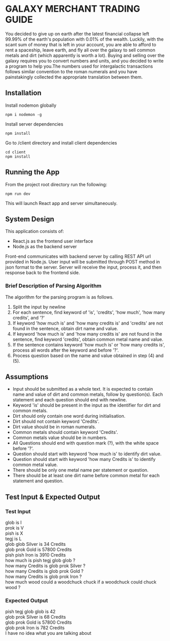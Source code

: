 # GALAXY MERCHANT TRADING GUIDE
You decided to give up on earth after the latest financial collapse left 99.99% of the earth's
population with 0.01% of the wealth. Luckily, with the scant sum of money that is left in your
account, you are able to afford to rent a spaceship, leave earth, and fly all over the galaxy to sell
common metals and dirt (which apparently is worth a lot). Buying and selling over the galaxy
requires you to convert numbers and units, and you decided to write a program to help you.The
numbers used for intergalactic transactions follows similar convention to the roman numerals and
you have painstakingly collected the appropriate translation between them.

Installation
------------
Install nodemon globally
```
npm i nodemon -g
```
Install server dependencies
```
npm install
```
Go to /client directory and install client dependencies
```
cd client
npm install
```

Running the App
---------------
From the project root directory run the following:
```
npm run dev
```
This will launch React app and server simultaneously.

System Design
-------------
This application consists of:
* React.js as the frontend user interface
* Node.js as the backend server

Front-end communicates with backend server by calling REST API url provided in Node.js.
User input will be submitted through POST method in json format to the server.
Server will receive the input, process it, and then response back to the frontend side.

### Brief Description of Parsing Algorithm ###
The algorithm for the parsing program is as follows.
1) Split the input by newline
2) For each sentence, find keyword of 'is', 'credits', 'how much', 'how many credits', and '?'
3) If keyword 'how much is' and 'how many credits is' and 'credits' are not found in the sentence, obtain dirt name and value.
4) If keyword 'how much is' and 'how many credits is' are not found in the sentence, find keyword 'credits', obtain common metal name and value.
5) If the sentence contains keyword 'how much is' or 'how many credits is', process all words after the keyword and before '?'.
6) Process question based on the name and value obtained in step (4) and (5).

Assumptions
-----------
* Input should be submitted as a whole text. 
  It is expected to contain name and value of dirt and common metals, follow by question(s).
  Each statement and each question should end with newline.
* Keyword 'is' should be present in the input as the identifier for dirt and common metals.
* Dirt should only contain one word during initialisation.
* Dirt should not contain keyword 'Credits'.
* Dirt value should be in roman numerals.
* Common metals should contain keyword 'Credits'.
* Common metals value should be in numbers.
* All Questions should end with question mark (?), with the white space before '?'.
* Question should start with keyword 'how much is' to identify dirt value.
* Question should start with keyword 'how many Credits is' to identify common metal value.
* There should be only one metal name per statement or question.
* There should be at least one dirt name before common metal for each statement and question.

Test Input & Expected Output
----------------------------
### Test Input ###
glob is I  
prok is V  
pish is X  
tegj is L  
glob glob Silver is 34 Credits  
glob prok Gold is 57800 Credits  
pish pish Iron is 3910 Credits  
how much is pish tegj glob glob ?  
how many Credits is glob prok Silver ?  
how many Credits is glob prok Gold ?  
how many Credits is glob prok Iron ?  
how much wood could a woodchuck chuck if a woodchuck could chuck wood ?  

### Expected Output ###
pish tegj glob glob is 42  
glob prok Silver is 68 Credits  
glob prok Gold is 57800 Credits  
glob prok Iron is 782 Credits  
I have no idea what you are talking about  
